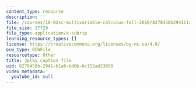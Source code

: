 ```yaml
---
content_type: resource
description: ''
file: /courses/18-02sc-multivariable-calculus-fall-2010/8278458b2941b1a6bd8bbc152ad23950_WwBaQCy4jfk.srt
file_size: 27729
file_type: application/x-subrip
learning_resource_types: []
license: https://creativecommons.org/licenses/by-nc-sa/4.0/
ocw_type: OCWFile
resourcetype: Other
title: 3play caption file
uid: 8278458b-2941-b1a6-bd8b-bc152ad23950
video_metadata:
  youtube_id: null
---
```

